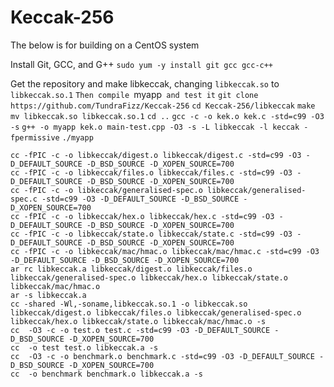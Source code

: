 # Keccak-256

The below is for building on a CentOS system

Install Git, GCC, and G++
`sudo yum -y install git gcc gcc-c++`

Get the repository and make libkeccak, changing `libkeccak.so` to `libkeccak.so.1`
`Then compile `myapp` and test it`
`git clone https://github.com/TundraFizz/Keccak-256`
`cd Keccak-256/libkeccak`
`make`
`mv libkeccak.so libkeccak.so.1`
`cd ..`
`gcc -c -o kek.o kek.c -std=c99 -O3 -s`
`g++ -o myapp kek.o main-test.cpp -O3 -s -L libkeccak -l keccak -fpermissive`
`./myapp`

```
cc -fPIC -c -o libkeccak/digest.o libkeccak/digest.c -std=c99 -O3 -D_DEFAULT_SOURCE -D_BSD_SOURCE -D_XOPEN_SOURCE=700
cc -fPIC -c -o libkeccak/files.o libkeccak/files.c -std=c99 -O3 -D_DEFAULT_SOURCE -D_BSD_SOURCE -D_XOPEN_SOURCE=700
cc -fPIC -c -o libkeccak/generalised-spec.o libkeccak/generalised-spec.c -std=c99 -O3 -D_DEFAULT_SOURCE -D_BSD_SOURCE -D_XOPEN_SOURCE=700
cc -fPIC -c -o libkeccak/hex.o libkeccak/hex.c -std=c99 -O3 -D_DEFAULT_SOURCE -D_BSD_SOURCE -D_XOPEN_SOURCE=700
cc -fPIC -c -o libkeccak/state.o libkeccak/state.c -std=c99 -O3 -D_DEFAULT_SOURCE -D_BSD_SOURCE -D_XOPEN_SOURCE=700
cc -fPIC -c -o libkeccak/mac/hmac.o libkeccak/mac/hmac.c -std=c99 -O3 -D_DEFAULT_SOURCE -D_BSD_SOURCE -D_XOPEN_SOURCE=700
ar rc libkeccak.a libkeccak/digest.o libkeccak/files.o libkeccak/generalised-spec.o libkeccak/hex.o libkeccak/state.o libkeccak/mac/hmac.o
ar -s libkeccak.a
cc -shared -Wl,-soname,libkeccak.so.1 -o libkeccak.so libkeccak/digest.o libkeccak/files.o libkeccak/generalised-spec.o libkeccak/hex.o libkeccak/state.o libkeccak/mac/hmac.o -s
cc  -O3 -c -o test.o test.c -std=c99 -O3 -D_DEFAULT_SOURCE -D_BSD_SOURCE -D_XOPEN_SOURCE=700
cc  -o test test.o libkeccak.a -s
cc  -O3 -c -o benchmark.o benchmark.c -std=c99 -O3 -D_DEFAULT_SOURCE -D_BSD_SOURCE -D_XOPEN_SOURCE=700
cc  -o benchmark benchmark.o libkeccak.a -s
```
